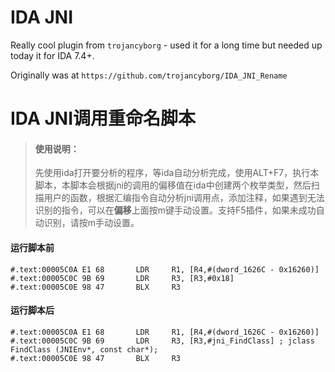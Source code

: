 # IDA JNI

Really cool plugin from `trojancyborg` - used it for a long time but needed up today it for IDA 7.4+.

Originally was at `https://github.com/trojancyborg/IDA_JNI_Rename`

# IDA JNI调用重命名脚本
>#### 使用说明：
>先使用ida打开要分析的程序，等ida自动分析完成，使用ALT+F7，执行本脚本，本脚本会根据jni的调用的偏移值在ida中创建两个枚举类型，然后扫描用户的函数，根据汇编指令自动分析jni调用点，添加注释，如果遇到无法识别的指令，可以在**偏移**上面按m键手动设置。支持F5插件，如果未成功自动识别，请按m手动设置。
>
#### 运行脚本前
```
#.text:00005C0A E1 68       LDR     R1, [R4,#(dword_1626C - 0x16260)]
#.text:00005C0C 9B 69       LDR     R3, [R3,#0x18]
#.text:00005C0E 98 47       BLX     R3
```
#### 运行脚本后
```
#.text:00005C0A E1 68       LDR     R1, [R4,#(dword_1626C - 0x16260)]
#.text:00005C0C 9B 69       LDR     R3, [R3,#jni_FindClass] ; jclass FindClass (JNIEnv*, const char*);
#.text:00005C0E 98 47       BLX     R3
```



